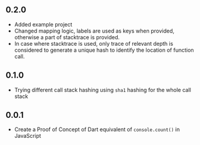 ## 0.2.0

- Added example project
- Changed mapping logic, labels are used as keys when provided, otherwise a part of stacktrace is provided.
- In case where stacktrace is used, only trace of relevant depth is considered to generate a unique hash to identify the location of function call.

## 0.1.0

- Trying different call stack hashing using `sha1` hashing for the whole call stack

## 0.0.1

- Create a Proof of Concept of Dart equivalent of `console.count()` in JavaScript
